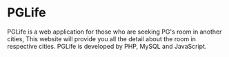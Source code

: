 # PGLife
PGLife is a web application for those who are seeking PG's room in another cities, This website will provide you all the detail about the room in respective cities. PGLife is developed by PHP, MySQL and JavaScript. 
